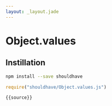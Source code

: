 ```yaml
---
layout: _layout.jade
---
```


# Object.values

## Instillation

```sh
npm install --save shouldhave
```

```js
require("shouldhave/Object.values.js")
```

```js
{{source}}
```